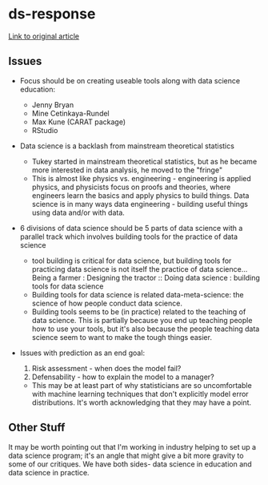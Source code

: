 # ds-response

[Link to original article](http://courses.csail.mit.edu/18.337/2015/docs/50YearsDataScience.pdf)

## Issues
- Focus should be on creating useable tools along with data science education:
    - Jenny Bryan
    - Mine Cetinkaya-Rundel
    - Max Kune (CARAT package)
    - RStudio

- Data science is a backlash from mainstream theoretical statistics
    - Tukey started in mainstream theoretical statistics, but as he became more interested in data analysis, he moved to the "fringe"
    - This is almost like physics vs. engineering - engineering is applied physics, and physicists focus on proofs and theories, where engineers learn the basics and apply physics to build things. Data science is in many ways data engineering - building useful things using data and/or with data.
    
- 6 divisions of data science should be 5 parts of data science with a parallel track which involves building tools for the practice of data science
    - tool building is critical for data science, but building tools for practicing data science is not itself the practice of data science...    
    Being a farmer : Designing the tractor :: Doing data science : building tools for data science
    - Building tools for data science is related data-meta-science: the science of how people conduct data science. 
    - Building tools seems to be (in practice) related to the teaching of data science. This is partially because you end up teaching people how to use your tools, but it's also because the people teaching data science seem to want to make the tough things easier.
    
- Issues with prediction as an end goal:
    1. Risk assessment - when does the model fail?
    2. Defensability - how to explain the model to a manager?
    
    - This may be at least part of why statisticians are so uncomfortable with machine learning techniques that don't explicitly model error distributions. It's worth acknowledging that they may have a point.
    

## Other Stuff

It may be worth pointing out that I'm working in industry helping to set up a data science program; it's an angle that might give a bit more gravity to some of our critiques. We have both sides- data science in education and data science in practice. 
